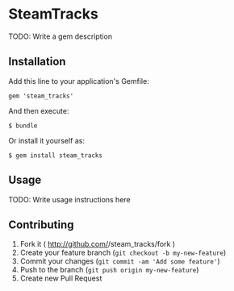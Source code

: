 # SteamTracks

TODO: Write a gem description

## Installation

Add this line to your application's Gemfile:

    gem 'steam_tracks'

And then execute:

    $ bundle

Or install it yourself as:

    $ gem install steam_tracks

## Usage

TODO: Write usage instructions here

## Contributing

1. Fork it ( http://github.com/<my-github-username>/steam_tracks/fork )
2. Create your feature branch (`git checkout -b my-new-feature`)
3. Commit your changes (`git commit -am 'Add some feature'`)
4. Push to the branch (`git push origin my-new-feature`)
5. Create new Pull Request
